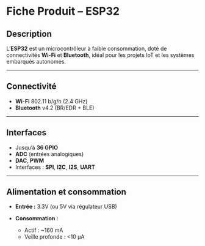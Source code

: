 # Fiche Produit – **ESP32**

## Description

L’**ESP32** est un microcontrôleur à faible consommation, doté de connectivités **Wi-Fi** et **Bluetooth**, idéal pour les projets IoT et les systèmes embarqués autonomes.

---

## Connectivité

* **Wi-Fi** 802.11 b/g/n (2.4 GHz)
* **Bluetooth** v4.2 (BR/EDR + BLE)

---

## Interfaces

* Jusqu’à **36 GPIO**
* **ADC** (entrées analogiques)
* **DAC**, **PWM**
* Interfaces : **SPI**, **I2C**, **I2S**, **UART**

---

## Alimentation et consommation

* **Entrée :** 3.3V (ou 5V via régulateur USB)
* **Consommation :**

  * Actif : \~160 mA
  * Veille profonde : <10 µA

